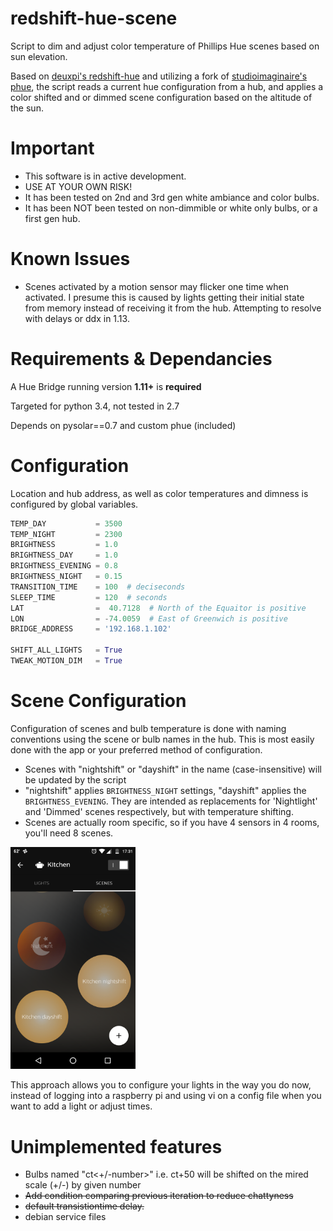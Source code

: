 # redshift-hue-scene
Script to dim and adjust color temperature of Phillips Hue scenes based on sun elevation.

Based on [deuxpi's redshift-hue](https://github.com/deuxpi/redshift-hue) and 
utilizing a fork of [studioimaginaire's phue](https://github.com/studioimaginaire/phue), 
the script reads a current hue configuration from a hub, and applies a color shifted and or 
dimmed scene configuration based on the altitude of the sun.

# Important

- This software is in active development.
- USE AT YOUR OWN RISK! 
- It has been tested on 2nd and 3rd gen white ambiance and color bulbs.
- It has been NOT been tested on non-dimmible or white only bulbs, or a first gen hub.

# Known Issues

- Scenes activated by a motion sensor may flicker one time when activated. 
I presume this is caused by lights getting their initial state from
 memory instead of receiving it from the hub. Attempting to resolve with delays or ddx in 1.13.

# Requirements & Dependancies

A Hue Bridge running version **1.11+** is **required**

Targeted for python 3.4, not tested in 2.7

Depends on pysolar==0.7 and custom phue (included) 

# Configuration

Location and hub address, as well as color temperatures and dimness is configured by global variables.

```python
TEMP_DAY           = 3500
TEMP_NIGHT         = 2300
BRIGHTNESS         = 1.0
BRIGHTNESS_DAY     = 1.0
BRIGHTNESS_EVENING = 0.8
BRIGHTNESS_NIGHT   = 0.15
TRANSITION_TIME    = 100  # deciseconds
SLEEP_TIME         = 120  # seconds
LAT                =  40.7128  # North of the Equaitor is positive 
LON                = -74.0059  # East of Greenwich is positive 
BRIDGE_ADDRESS     = '192.168.1.102'

SHIFT_ALL_LIGHTS   = True
TWEAK_MOTION_DIM   = True
```

# Scene Configuration

Configuration of scenes and bulb temperature is done with
naming conventions using the scene or bulb names in the hub. This is most easily done with the app
 or your preferred method of configuration. 

- Scenes with "nightshift" or "dayshift" in the name (case-insensitive) will be updated by the script
- "nightshift" applies `BRIGHTNESS_NIGHT` settings, "dayshift" applies the `BRIGHTNESS_EVENING`.
 They are intended as replacements for 'Nightlight' and 'Dimmed' scenes respectively,
  but with temperature shifting.
- Scenes are actually room specific, so if you have 4 sensors in 4 rooms, you'll need 8 scenes.
 
<img src="https://github.com/ab10460ef3/redshift-hue-scene/blob/master/doc/scene_creation.png?raw=true" width="200">

This approach allows you to configure your lights in the 
  way you do now, instead of logging into a raspberry pi and using vi on a config file when you 
  want to add a light or adjust times.
  
# Unimplemented features 

- Bulbs named "ct<+/-number>" i.e. ct+50 will be shifted on the mired scale (+/-) by given number
- ~~Add condition comparing previous iteration to reduce chattyness~~
- ~~default transistiontime delay.~~
- debian service files

